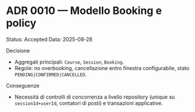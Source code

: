 # ADR 0010 — Modello Booking e policy

Status: Accepted
Data: 2025-08-28

Decisione
- Aggregati principali: `Course`, `Session`, `Booking`.
- Regole: no overbooking, cancellazione entro finestra configurabile, stato `PENDING|CONFIRMED|CANCELLED`.

Conseguenze
- Necessità di controlli di concorrenza a livello repository (unique su `sessionId+userId`, contatori di posti) e transazioni applicative.
